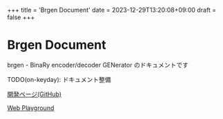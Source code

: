 +++
title = 'Brgen Document'
date = 2023-12-29T13:20:08+09:00
draft = false
+++

# Brgen Document

brgen - BinaRy encoder/decoder GENerator のドキュメントです

TODO(on-keyday): ドキュメント整備

[開発ページ(GitHub)](https://github.com/on-keyday/brgen)

[Web Playground](https://on-keyday.github.io/brgen)

